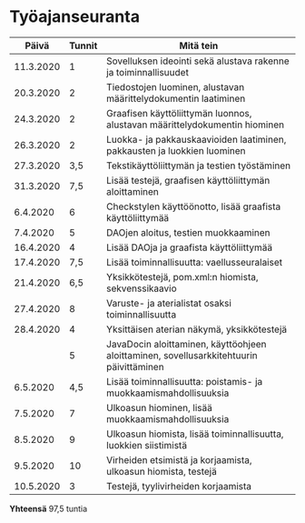 
# Työajanseuranta

| Päivä | Tunnit | Mitä tein |
| ------ | ------ | ------- |
| 11.3.2020 | 1 | Sovelluksen ideointi sekä alustava rakenne ja toiminnallisuudet |
| 20.3.2020 | 2 | Tiedostojen luominen, alustavan määrittelydokumentin laatiminen |
| 24.3.2020 | 2 | Graafisen käyttöliittymän luonnos, alustavan määrittelydokumentin hiominen |
| 26.3.2020 | 2 | Luokka- ja pakkauskaavioiden laatiminen, pakkausten ja luokkien luominen |
| 27.3.2020 | 3,5 | Tekstikäyttöliittymän ja testien työstäminen |
| 31.3.2020 | 7,5 | Lisää testejä, graafisen käyttöliittymän aloittaminen |
| 6.4.2020 | 6 | Checkstylen käyttöönotto, lisää graafista käyttöliittymää |
| 7.4.2020 | 5 | DAOjen aloitus, testien muokkaaminen |
| 16.4.2020 | 4 | Lisää DAOja ja graafista käyttöliittymää |
| 17.4.2020 | 7,5 | Lisää toiminnallisuutta: vaellusseuralaiset |
| 21.4.2020 | 6,5 | Yksikkötestejä, pom.xml:n hiomista, sekvenssikaavio |
| 27.4.2020 | 8 | Varuste- ja aterialistat osaksi toiminnallisuutta |
| 28.4.2020 | 4 | Yksittäisen aterian näkymä, yksikkötestejä
|  | 5 | JavaDocin aloittaminen, käyttöohjeen aloittaminen, sovellusarkkitehtuurin päivittäminen |
| 6.5.2020 | 4,5 | Lisää toiminnallisuutta: poistamis- ja muokkaamismahdollisuuksia |
| 7.5.2020 | 7 | Ulkoasun hiominen, lisää muokkaamismahdollisuuksia |
| 8.5.2020 | 9 | Ulkoasun hiomista, lisää toiminnallisuutta, luokkien siistimistä |
| 9.5.2020 | 10 | Virheiden etsimistä ja korjaamista, ulkoasun hiomista, testejä |
| 10.5.2020 | 3 | Testejä, tyylivirheiden korjaamista |

**Yhteensä** 97,5 tuntia
